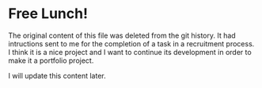 # Free Lunch!

The original content of this file was deleted from the git history. It had intructions sent to me for the completion
of a task in a recruitment process. I think it is a nice project and I want to continue its development in order to
make it a portfolio project.

I will update this content later.
